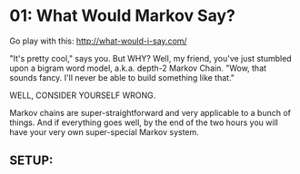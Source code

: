01: What Would Markov Say?
====================================

Go play with this: http://what-would-i-say.com/

"It's pretty cool," says you. But WHY? Well, my friend, you've just stumbled upon a bigram word model, a.k.a. depth-2 Markov Chain.
"Wow, that sounds fancy. I'll never be able to build something like that."

WELL, CONSIDER YOURSELF WRONG.

Markov chains are super-straightforward and very applicable to a bunch of things. And if everything goes well, by the end of the two hours you will have your very own super-special Markov system.

SETUP:
-------
